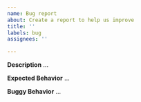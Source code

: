 ```yaml
---
name: Bug report
about: Create a report to help us improve
title: ''
labels: bug
assignees: ''

---
```


**Description**
...

**Expected Behavior**
...

**Buggy Behavior**
...


```r

```

